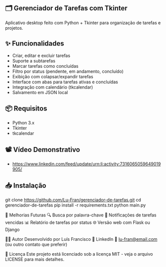 ## 🗂️ Gerenciador de Tarefas com Tkinter

Aplicativo desktop feito com Python + Tkinter para organização de tarefas e projetos.

## ✨ Funcionalidades

- Criar, editar e excluir tarefas
- Suporte a subtarefas
- Marcar tarefas como concluídas
- Filtro por status (pendente, em andamento, concluído)
- Exibição com colapsar/expandir tarefas
- Interface com abas para tarefas ativas e concluídas
- Integração com calendário (tkcalendar)
- Salvamento em JSON local

## 📦 Requisitos

- Python 3.x
- Tkinter
- tkcalendar

## 📽️ Vídeo Demonstrativo
- https://www.linkedin.com/feed/update/urn:li:activity:7316065059649019905/

## 📥 Instalação

git clone https://github.com/Lu-Fran/gerenciador-de-tarefas.git
cd gerenciador-de-tarefas
pip install -r requirements.txt
python main.py

📌 Melhorias Futuras
🔍 Busca por palavra-chave
📆 Notificações de tarefas vencidas
📊 Relatório de tarefas por status
🌐 Versão web com Flask ou Django

🧑‍💻 Autor
Desenvolvido por Luís Francisco
🔗 LinkedIn
📧 lu-fran@email.com (ou outro contato que preferir)

📄 Licença
Este projeto está licenciado sob a licença MIT - veja o arquivo LICENSE para mais detalhes.

